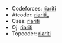 - Codeforces: [riariti](https://codeforces.com/profile/riariti)
- Atcoder: [riariti_](https://atcoder.jp/users/riariti_)
- Cses: [riariti]()
- Oj: [riariti]()
- Topcoder: [riariti](https://profiles.topcoder.com/riariti)

